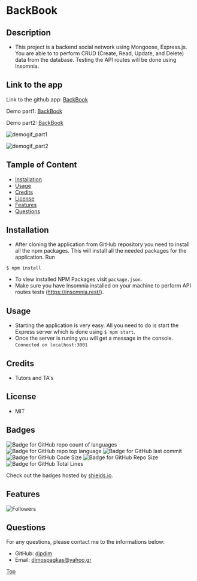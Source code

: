# BackBook

## Description

-   This project is a backend social network using Mongoose, Express.js.
    You are able to to perform CRUD (Create, Read, Update, and Delete) data from the database. Testing the API routes will be done using Insomnia.

## Link to the app

Link to the github app: [BackBook](https://github.com/djpdim/BackBook)

Demo part1: [BackBook](https://drive.google.com/file/d/1MRtIcDtWfD0qVylnerhWW3m8Vskz4yrH/view)

Demo part2: [BackBook](https://drive.google.com/file/d/1IiFz37BcA-Z557LCAm5w7Lejqp707eC8/view)

![demogif_part1](./public/assets/images/gif/backbook.gif)

![demogif_part2](./public/assets/images/gif/backbook2.gif)

## Tample of Content

-   [Installation](#installation)
-   [Usage](#usage)
-   [Credits](#credits)
-   [License](#license)
-   [Features](#features)
-   [Questions](#questions)

## Installation

-   After cloning the application from GitHub repository you need to install all the npm packages. This will install all the needed packages for the application.
    Run

```
$ npm install
```

-   To view installed NPM Packages visit `package.json`.
-   Make sure you have Insomnia installed on your machine to perform API routes tests (https://insomnia.rest/).

## Usage

-   Starting the application is very easy. All you need to do is start the Express server which is done using `$ npm start`.
-   Once the server is runing you will get a message in the console. `Connected on localhost:3001`

## Credits

-   Tutors and TA's

## License

-   MIT

## Badges

![Badge for GitHub repo count of languages](https://img.shields.io/github/languages/count/djpdim/BackBook?style=flat&logo=appveyor)
![Badge for GitHub repo top language](https://img.shields.io/github/languages/top/djpdim/BackBook?style=flat&logo=appveyor)
![Badge for GitHub last commit](https://img.shields.io/github/last-commit/djpdim/BackBook?style=flat&logo=appveyor)
![Badge for GitHub Code Size](https://img.shields.io/github/languages/code-size/djpdim/BackBook?style=flat&logo=appveyor)
![Badge for GitHub Repo Size](https://img.shields.io/github/repo-size/djpdim/BackBook?style=flat&logo=appveyor)
![Badge for GitHub Total Lines](https://img.shields.io/tokei/lines/github/djpdim/BackBook?style=flat&logo=appveyor)

Check out the badges hosted by [shields.io](https://shields.io/).

## Features

<img src="https://img.shields.io/github/followers/djpdim?style=social" alt="Followers" />

## Questions

For any questions, please contact me to the informations below:

-   GitHub: [djpdim](https://github.com/djpdim)
-   Email: [dimospagkas@yahoo.gr](mailto:dimospagkas@yahoo.gr)

[Top](#description)
